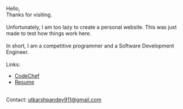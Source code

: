 Hello, <br/>
Thanks for visiting. <br/><br/>
Unfortunately, I am too lazy to create a personal website. This was just made to test how things work here.<br/><br/>
In short, I am a competitive programmer and a Software Development Engineer. <br/><br/>
Links: 
- [CodeChef](https://www.codechef.com/users/utkarsh911) <br/>
- [Resume](https://www.drive.google.com/drive/u/1/folders/1TgcfXjhetcO00Pp0Gl3-_TNZ30ZJ3R7s) <br/><br/>

Contact: utkarshpandey911@gmail.com
